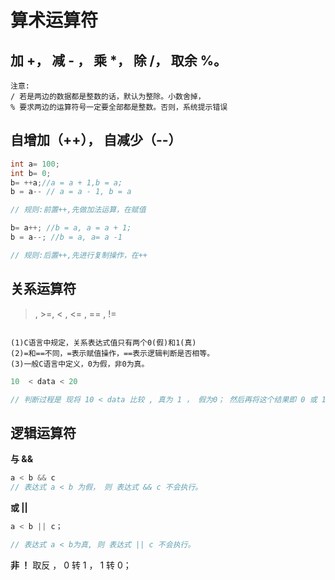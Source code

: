 # 算术运算符

## 加 +， 减 - ， 乘 \*， 除 /， 取余 %。

```text
注意:
/ 若是两边的数据都是整数的话，默认为整除。小数舍掉，
% 要求两边的运算符号一定要全部都是整数。否则，系统提示错误

```

## 自增加（++）， 自减少（--）

```c
int a= 100;
int b= 0;
b= ++a;//a = a + 1,b = a;
b = a-- // a = a - 1, b = a

// 规则:前置++,先做加法运算，在赋值

b= a++; //b = a, a = a + 1;
b = a--; //b = a, a= a -1

// 规则:后置++,先进行复制操作，在++

```

## 关系运算符

> , >=, < , <= , == , !=

```text

(1)C语言中规定，关系表达式值只有两个0(假)和1(真)
(2)=和==不同，=表示赋值操作，==表示逻辑判断是否相等。
(3)一般C语言中定义，0为假，非0为真。
```

```c
10  < data < 20

// 判断过程是 现将 10 < data 比较 , 真为 1 ， 假为0； 然后再将这个结果即 0 或 1 和 20 比较。
```

## 逻辑运算符

**与 &&**

```c
a < b && c
// 表达式 a < b 为假， 则 表达式 && c 不会执行。
```

**或 ||**

```c
a < b || c；

// 表达式 a < b为真, 则 表达式 || c 不会执行。
```

**非 ！**
取反 ， 0 转 1 ， 1 转 0；
